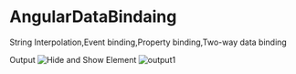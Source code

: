 # AngularDataBindaing

String Interpolation,Event binding,Property binding,Two-way data binding

Output
![Hide and Show Element](https://user-images.githubusercontent.com/83118372/126909827-a9c8cb2e-b6e1-4561-9163-e0d02f5e56e8.PNG)
![output1](https://user-images.githubusercontent.com/83118372/126909818-5c6e024f-e3bc-45e9-be60-562302168f01.PNG)
